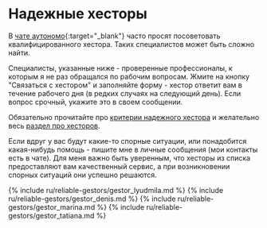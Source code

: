 # Надежные хесторы

В [чате аутономо](https://bit.ly/it-autonomos-es){:target="_blank"} часто просят посоветовать квалифицированного
хестора. Таких специалистов может быть сложно найти.

Специалисты, указанные ниже - проверенные профессионалы, к которым я не раз обращался по рабочим вопросам. Жмите на
кнопку "Связаться с хестором" и заполняйте форму - хестор ответит вам в течение рабочего дня (в редких случаях на
следующий день). Если вопрос срочный, укажите это в своем сообщении.

Обязательно прочитайте про [критерии надежного хестора](#критерии-надежного-хестора) и желательно
весь [раздел про хесторов](#хестор-1).

Если вдруг у вас будут какие-то спорные ситуации, или понадобится какая-нибудь помощь - пишите мне в личные
сообщения (мои контакты есть в чате). Для меня важно быть уверенным, что хесторы из списка предоставляют вам
качественный сервис, а при возникновении спорных ситуаций они успешно решаются.

{% include ru/reliable-gestors/gestor_lyudmila.md %}
{% include ru/reliable-gestors/gestor_denis.md %}
{% include ru/reliable-gestors/gestor_marina.md %}
{% include ru/reliable-gestors/gestor_tatiana.md %}
